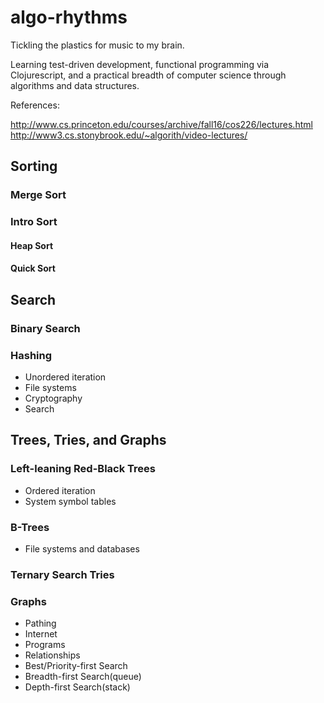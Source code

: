 # algo-rhythms
Tickling the plastics for music to my brain.

Learning test-driven development, functional programming via Clojurescript, and
a practical breadth of computer science through algorithms and data structures.

References:

http://www.cs.princeton.edu/courses/archive/fall16/cos226/lectures.html
http://www3.cs.stonybrook.edu/~algorith/video-lectures/

## Sorting

### Merge Sort

### Intro Sort

#### Heap Sort

#### Quick Sort

## Search

### Binary Search

### Hashing
- Unordered iteration
- File systems
- Cryptography
- Search


## Trees, Tries, and Graphs

### Left-leaning Red-Black Trees
- Ordered iteration
- System symbol tables

### B-Trees
- File systems and databases

### Ternary Search Tries

### Graphs
- Pathing
- Internet
- Programs
- Relationships
- Best/Priority-first Search
- Breadth-first Search(queue)
- Depth-first Search(stack)

